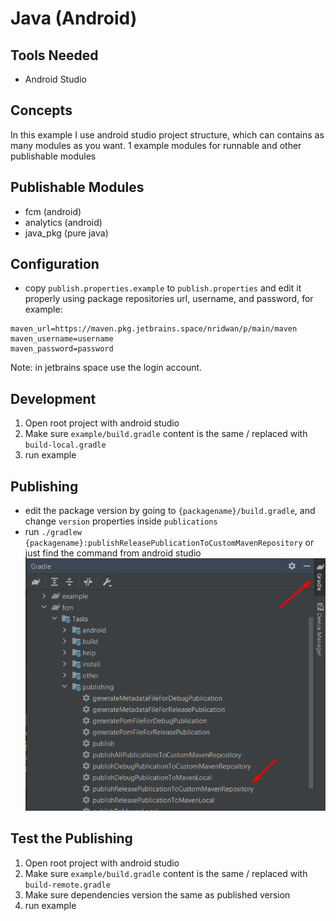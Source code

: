 # Java (Android)

## Tools Needed
- Android Studio

## Concepts
In this example I use android studio project structure, which can contains as many modules as you want. 1 example modules for runnable and other publishable modules

## Publishable Modules
- fcm (android)
- analytics (android)
- java_pkg (pure java)

## Configuration
- copy `publish.properties.example` to `publish.properties` and edit it properly using package repositories url, username, and password, for example:
```properties
maven_url=https://maven.pkg.jetbrains.space/nridwan/p/main/maven
maven_username=username
maven_password=password
```
Note: in jetbrains space use the login account.

## Development
1. Open root project with android studio
2. Make sure `example/build.gradle` content is the same / replaced with `build-local.gradle`
3. run example

## Publishing
- edit the package version by going to `{packagename}/build.gradle`, and change `version` properties inside `publications`
- run `./gradlew {packagename}:publishReleasePublicationToCustomMavenRepository` or just find the command from android studio\
![Gradle](assets/images/1_gradle_command.png "Gradle")

## Test the Publishing
1. Open root project with android studio
2. Make sure `example/build.gradle` content is the same / replaced with `build-remote.gradle`
3. Make sure dependencies version the same as published version
4. run example

